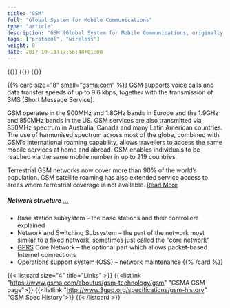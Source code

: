 ```yaml
---
title: "GSM"
full: "Global System for Mobile Communications"
type: "article"
description: "GSM (Global System for Mobile Communications, originally Groupe Spécial Mobile) is a standard developed by the European Telecommunications Standards Institute (ETSI) to describe the protocols for second-generation digital cellular networks used by mobile devices such as tablets. The GSM standard originally described as a digital, circuit-switched network optimized for full duplex voice telephony. This expanded over time to include data communications, first by circuit-switched transport, then by packet data transport via GPRS (General Packet Radio Services) and EDGE (Enhanced Data rates for GSM Evolution, or EGPRS)."
tags: ["protocol", "wireless"]
weight: 0
date: 2017-10-11T17:56:48+01:00
---
```


{{<card size="4" small="Wikipedia" style="info">}}
{{<description>}}
{{</card>}}

{{% card size="8" small="gsma.com" %}}
GSM supports voice calls and data transfer speeds of up to 9.6 kbps, together with the transmission of SMS (Short Message Service).

GSM operates in the 900MHz and 1.8GHz bands in Europe and the 1.9GHz and 850MHz bands in the US. GSM services are also transmitted via 850MHz spectrum in Australia, Canada and many Latin American countries. The use of harmonised spectrum across most of the globe, combined with GSM’s international roaming capability, allows travellers to access the same mobile services at home and abroad. GSM enables individuals to be reached via the same mobile number in up to 219 countries.

Terrestrial GSM networks now cover more than 90% of the world’s population. GSM satellite roaming has also extended service access to areas where terrestrial coverage is not available. [Read More](https://www.gsma.com/aboutus/gsm-technology/gsm)

##### Network structure [...](https://en.wikipedia.org/wiki/GSM#Network_structure)
- Base station subsystem – the base stations and their controllers explained
- Network and Switching Subsystem – the part of the network most similar to a fixed network, sometimes just called the "core network"
- [GPRS](../gprs) Core Network – the optional part which allows packet-based Internet connections
- Operations support system (OSS) – network maintenance
{{% /card %}}

{{< listcard size="4" title="Links" >}}
    {{<listlink "https://www.gsma.com/aboutus/gsm-technology/gsm" "GSMA GSM page">}}
    {{<listlink "http://www.3gpp.org/specifications/gsm-history" "GSM Spec History">}}
{{< /listcard >}}